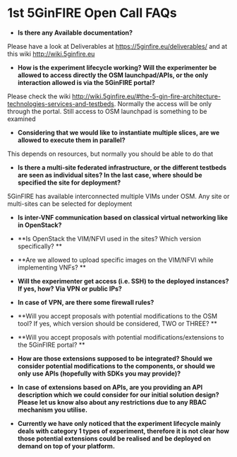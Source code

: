 <!-- TITLE: 1st 5GinFIRE Open Call FAQs -->
<!-- SUBTITLE: FAQs -->

# 1st 5GinFIRE Open Call FAQs

* **Is there any Available documentation?**

Please have a look at Deliverables at https://5ginfire.eu/deliverables/ and at this wiki http://wiki.5ginfire.eu

* **How is the experiment lifecycle working? Will the experimenter be allowed to access directly the OSM launchpad/APIs, or the only interaction allowed is via the 5GinFIRE portal?**

Please check the wiki http://wiki.5ginfire.eu/#the-5-gin-fire-architecture-technologies-services-and-testbeds. Normally the access will be only through the portal. Still access to OSM launchpad is something to be examined

* **Considering that we would like to instantiate multiple slices, are we allowed to execute them in parallel?**

This depends on resources, but normally you should be able to do that

* **Is there a multi-site federated infrastructure, or the different testbeds are seen as individual sites? In the last case, where should be specified the site for deployment?**

5GinFIRE has available interconnected multiple VIMs under OSM. Any site or multi-sites can be selected for deployment 

* **Is inter-VNF communication based on classical virtual networking like in OpenStack?**


* **Is OpenStack the VIM/NFVI used in the sites? Which version specifically? **



* **Are we allowed to upload specific images on the VIM/NFVI while implementing VNFs? **


* **Will the experimenter get access (i.e. SSH) to the deployed instances? If yes, how? Via VPN or public IPs?** 


* **In case of VPN, are there some firewall rules?**


* **Will you accept proposals with potential modifications to the OSM tool? If yes, which version should be considered, TWO or THREE? **


* **Will you accept proposals with potential modifications/extensions to the 5GinFIRE portal? **


* **How are those extensions supposed to be integrated? Should we consider potential modifications to the components, or should we only use APIs (hopefully with SDKs you may provide)?** 


* **In case of extensions based on APIs, are you providing an API description which we could consider for our initial solution design? Please let us know also about any restrictions due to any RBAC mechanism you utilise.** 


* **Currently we have only noticed that the experiment lifecycle mainly deals with category 1 types of experiment, therefore it is not clear how those potential extensions could be realised and be deployed on demand on top of your platform.**







